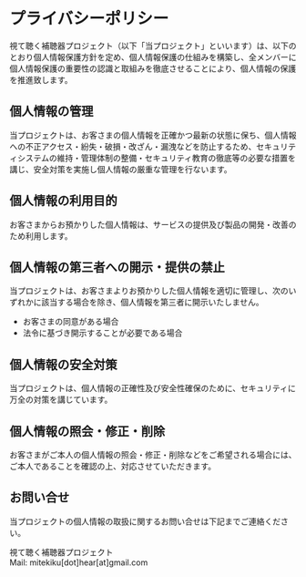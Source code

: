 # プライバシーポリシー

視て聴く補聴器プロジェクト（以下「当プロジェクト」といいます）は、以下のとおり個人情報保護方針を定め、個人情報保護の仕組みを構築し、全メンバーに個人情報保護の重要性の認識と取組みを徹底させることにより、個人情報の保護を推進致します。

## 個人情報の管理
当プロジェクトは、お客さまの個人情報を正確かつ最新の状態に保ち、個人情報への不正アクセス・紛失・破損・改ざん・漏洩などを防止するため、セキュリティシステムの維持・管理体制の整備・セキュリティ教育の徹底等の必要な措置を講じ、安全対策を実施し個人情報の厳重な管理を行ないます。
## 個人情報の利用目的
お客さまからお預かりした個人情報は、サービスの提供及び製品の開発・改善のため利用します。
## 個人情報の第三者への開示・提供の禁止
当プロジェクトは、お客さまよりお預かりした個人情報を適切に管理し、次のいずれかに該当する場合を除き、個人情報を第三者に開示いたしません。
- お客さまの同意がある場合
- 法令に基づき開示することが必要である場合
## 個人情報の安全対策
当プロジェクトは、個人情報の正確性及び安全性確保のために、セキュリティに万全の対策を講じています。
## 個人情報の照会・修正・削除
お客さまがご本人の個人情報の照会・修正・削除などをご希望される場合には、ご本人であることを確認の上、対応させていただきます。
## お問い合せ
当プロジェクトの個人情報の取扱に関するお問い合せは下記までご連絡ください。

視て聴く補聴器プロジェクト  
Mail: mitekiku[dot]hear[at]gmail.com
